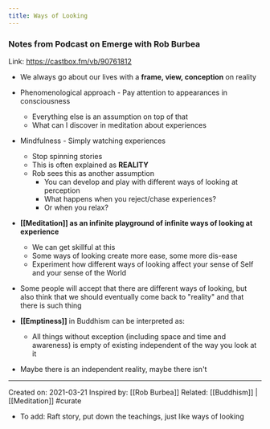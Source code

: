 ```yaml
---
title: Ways of Looking
---
```

### Notes from Podcast on Emerge with Rob Burbea
Link: https://castbox.fm/vb/90761812

-  We always go about our lives with a **frame, view, conception** on reality
-  Phenomenological approach - Pay attention to appearances in consciousness
    -  Everything else is an assumption on top of that
    -  What can I discover in meditation about experiences
-  Mindfulness - Simply watching experiences
    -  Stop spinning stories
	-  This is often explained as **REALITY**
    -  Rob sees this as another assumption
        -  You can develop and play with different ways of looking at perception
		-  What happens when you reject/chase experiences?
		-  Or when you relax?

-  **[[Meditation]] as an infinite playground of infinite ways of looking at experience**
    -  We can get skillful at this
    -  Some ways of looking create more ease, some more dis-ease
    -  Experiment how different ways of looking affect your sense of Self and your sense of the World
- Some people will accept that there are different ways of looking, but also think that we should eventually come back to "reality" and that there is such thing
- **[[Emptiness]]** in Buddhism can be interpreted as:
    - All things without exception (including space and time and awareness) is empty of existing independent of the way you look at it
- Maybe there is an independent reality, maybe there isn't

-------------------
Created on: 2021-03-21
Inspired by: [[Rob Burbea]]
Related: [[Buddhism]] | [[Meditation]] #curate 

- To add: Raft story, put down the teachings, just like ways of looking                                                                   